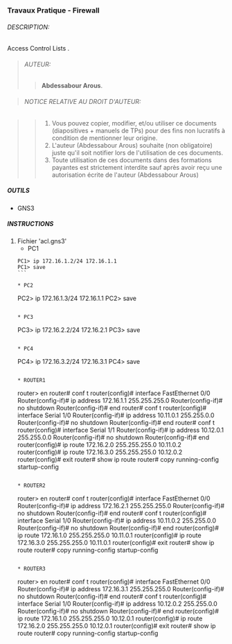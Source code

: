 ### Travaux Pratique - Firewall

###### DESCRIPTION:
Access Control Lists .

> ###### AUTEUR:
> > **Abdessabour Arous**.


> ###### NOTICE RELATIVE AU DROIT D'AUTEUR:

> >  1. Vous pouvez copier, modifier, et/ou utiliser ce documents (diapositives + manuels de TPs) pour des fins non lucratifs à condition de mentionner leur origine.
> >  2. L'auteur (Abdessabour Arous) souhaite (non obligatoire) juste qu'il soit notifier lors de l'utilisation de ces documents.
> >  3. Toute utilisation de ces documents dans des formations payantes est strictement interdite sauf après avoir reçu une autorisation écrite de l'auteur (Abdessabour Arous)


##### OUTILS
- GNS3

##### INSTRUCTIONS
1. Fichier 'acl.gns3'
	* PC1
	````
	PC1> ip 172.16.1.2/24 172.16.1.1
	PC1> save
	```
	
	* PC2
	````
	PC2> ip 172.16.1.3/24 172.16.1.1
	PC2> save
	```
	
	* PC3
	````
	PC3> ip 172.16.2.2/24 172.16.2.1
	PC3> save
	```
	
	* PC4
	````
	PC4> ip 172.16.3.2/24 172.16.3.1
	PC4> save
	```
	
	* ROUTER1
	````
	router> en
	router# conf t
	router(config)# interface FastEthernet 0/0
	Router(config-if)# ip address 172.16.1.1 255.255.255.0
	Router(config-if)# no shutdown
	Router(config-if)# end
	router# conf t
	router(config)# interface Serial 1/0
	Router(config-if)# ip address 10.11.0.1 255.255.0.0
	Router(config-if)# no shutdown
	Router(config-if)# end
	router# conf t
	router(config)# interface Serial 1/1
	Router(config-if)# ip address 10.12.0.1 255.255.0.0
	Router(config-if)# no shutdown
	Router(config-if)# end
	router(config)# ip route 172.16.2.0 255.255.255.0 10.11.0.2
	router(config)# ip route 172.16.3.0 255.255.255.0 10.12.0.2
	router(config)# exit
	router# show ip route
	router# copy running-config startup-config
	```
	
	* ROUTER2
	````
	router> en
	router# conf t
	router(config)# interface FastEthernet 0/0
	Router(config-if)# ip address 172.16.2.1 255.255.255.0
	Router(config-if)# no shutdown
	Router(config-if)# end
	router# conf t
	router(config)# interface Serial 1/0
	Router(config-if)# ip address 10.11.0.2 255.255.0.0
	Router(config-if)# no shutdown
	Router(config-if)# end
	router(config)# ip route 172.16.1.0 255.255.255.0 10.11.0.1
	router(config)# ip route 172.16.3.0 255.255.255.0 10.11.0.1
	router(config)# exit
	router# show ip route
	router# copy running-config startup-config
	```
	
	* ROUTER3
	````
	router> en
	router# conf t
	router(config)# interface FastEthernet 0/0
	Router(config-if)# ip address 172.16.3.1 255.255.255.0
	Router(config-if)# no shutdown
	Router(config-if)# end
	router# conf t
	router(config)# interface Serial 1/0
	Router(config-if)# ip address 10.12.0.2 255.255.0.0
	Router(config-if)# no shutdown
	Router(config-if)# end
	router(config)# ip route 172.16.1.0 255.255.255.0 10.12.0.1
	router(config)# ip route 172.16.2.0 255.255.255.0 10.12.0.1
	router(config)# exit
	router# show ip route
	router# copy running-config startup-config
	```